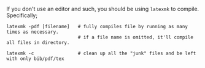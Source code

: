 
If you don't use an editor and such, you should be using `latexmk` to compile. Specifically;
```
latexmk -pdf [filename]   # fully compiles file by running as many times as necessary.
                          # if a file name is omitted, it'll compile all files in directory.

latexmk -c                # clean up all the "junk" files and be left with only bib/pdf/tex
```
